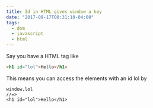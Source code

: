 ```yaml
---
title: Id in HTML gives window a key
date: "2017-09-17T00:31:10-04:00"
tags:
  - dom
  - javascript
  - html
---
```


Say you have a HTML tag like

```html
<h1 id="lol">Hello</h1>
```

This means you can access the elements with an id lol by

```
window.lol
//=>
<h1 id=​"lol">​Hello​</h1>​
```
